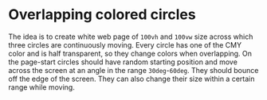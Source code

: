 # Overlapping colored circles

The idea is to create white web page of `100vh` and `100vw` size across which three circles are continuously moving. Every circle has one of the CMY color and is half transparent, so they change colors when overlapping. On the page-start circles should have random starting position and move across the screen at an angle in the range `30deg`-`60deg`. They should bounce off the edge of the screen. They can also change their size within a certain range while moving.